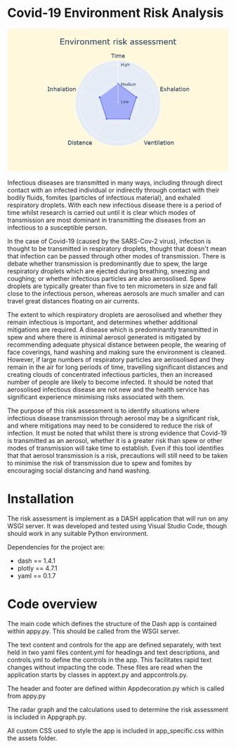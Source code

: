 # Covid-19 Environment Risk Analysis
![Radar plot](./assets/example-plot.png)

Infectious diseases are transmitted in many ways, including through direct contact with an infected individual or indirectly through contact with their bodily fluids, fomites (particles of infectious material), and exhaled respiratory droplets. With each new infectious disease there is a period of time whilst research is carried out until it is clear which modes of transmission are most dominant in transmitting the diseases from an infectious to a susceptible person.

In the case of Covid-19 (caused by the SARS-Cov-2 virus), infection is thought to be transmitted in respiratory droplets, thought that doesn't mean that infection can be passed through other modes of transmission. There is debate whether transmission is predominantly due to spew, the large respiratory droplets which are ejected during breathing, sneezing and coughing; or whether infectious particles are also aerosolised. Spew droplets are typically greater than five to ten micrometers in size and fall close to the infectious person, whereas aerosols are much smaller and can travel great distances floating on air currents.

The extent to which respiratory droplets are aerosolised and whether they remain infectious is important, and determines whether additional mitigations are required. A disease which is predominantly transmitted in spew and where there is minimal aerosol generated is mitigated by recommending adequate physical distance between people, the wearing of face coverings, hand washing and making sure the environment is cleaned. However, if large numbers of respiratory particles are aerosolised and they remain in the air for long periods of time, travelling significant distances and creating clouds of concentrated infectious particles, then an increased number of people are likely to become infected. It should be noted that aerosolised infectious disease are not new and the health service has significant experience minimising risks associated with them.

The purpose of this risk assessment is to identify situations where infectious disease transmission through aerosol may be a significant risk, and where mitigations may need to be considered to reduce the risk of infection. It must be noted that whilst there is strong evidence that Covid-19 is transmitted as an aerosol, whether it is a greater risk than spew or other modes of transmission will take time to establish. Even if this tool identifies that that aerosol transmission is a risk, precautions will still need to be taken to minimise the risk of transmission due to spew and fomites by encouraging social distancing and hand washing.

# Installation

The risk assessment is implement as a DASH application that will run on any WSGI server. It was developed and tested using Visual Studio Code, though should work in any suitable Python environment.

Dependencies for the project are:
* dash == 1.4.1
* plotly == 4.7.1
* yaml == 0.1.7

# Code overview
The main code which defines the structure of the Dash app is contained within appy.py. This should be called from the WSGI server.

The text content and controls for the app are defined separately, with text held in two yaml files content.yml for headings and text descriptions, and controls.yml to define the controls in the app. This facilitates rapid text changes without impacting the code. These files are read when the application starts by classes in apptext.py and appcontrols.py.

The header and footer are defined within Appdecoration.py which is called from appy.py

The radar graph and the calculations used to determine the risk assessment is included in Appgraph.py.

All custom CSS used to style the app is included in app_specific.css within the assets folder.
